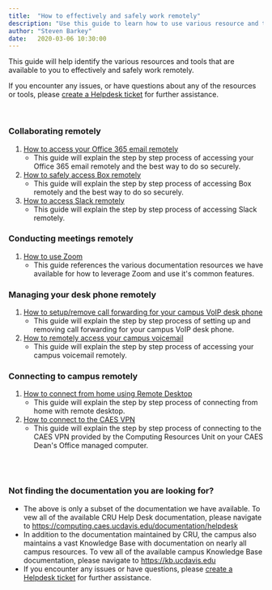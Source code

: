 ```yaml
---
title:  "How to effectively and safely work remotely"
description: "Use this guide to learn how to use various resource and tools to effectively and safely work remotely."
author: "Steven Barkey"
date:   2020-03-06 10:30:00
---
```

<p>This guide will help identify the various resources and tools that are available to you to effectively and safely work remotely.</p>
<p>If you encounter any issues, or have questions about any of the resources or tools, please <a class="external-link" href="https://caeshelp.ucdavis.edu" target="_blank">create a Helpdesk ticket</a> for further assistance.</p>
<br />

<h3>Collaborating remotely</h3>
<ol style="PADDING-LEFT: 30px">
  <li><a class="external-link" href="https://computing.caes.ucdavis.edu/documentation/helpdesk/access_office365_remotely" target="_blank">How to access your Office 365 email remotely</a>
    <ul style="PADDING-LEFT: 20px">
      <li>This guide will explain the step by step process of accessing your Office 365 email remotely and the best way to do so securely.</li>
    </ul>
  </li>
  <li><a class="external-link" href="https://computing.caes.ucdavis.edu/documentation/helpdesk/access_box_remotely" target="_blank">How to safely access Box remotely</a>
    <ul style="PADDING-LEFT: 20px">
      <li>This guide will explain the step by step process of accessing Box remotely and the best way to do so securely.</li>
    </ul>
  </li>
  <li><a class="external-link" href="https://computing.caes.ucdavis.edu/documentation/helpdesk/access_slack_remotely" target="_blank">How to access Slack remotely</a>
    <ul style="PADDING-LEFT: 20px">
      <li>This guide will explain the step by step process of accessing Slack remotely.</li>
    </ul>
  </li>
</ol>

<h3>Conducting meetings remotely</h3>
<ol style="PADDING-LEFT: 30px">
  <li><a class="external-link" href="https://computing.caes.ucdavis.edu/documentation/helpdesk/how-to-use-zoom" target="_blank">How to use Zoom</a>
    <ul style="PADDING-LEFT: 20px">
      <li>This guide references the various documentation resources we have available for how to leverage Zoom and use it's common features.</li>
    </ul>
  </li>
</ol>

<h3>Managing your desk phone remotely</h3>
<ol style="PADDING-LEFT: 30px">
  <li><a class="external-link" href="https://computing.caes.ucdavis.edu/documentation/helpdesk/voip_call_forwarding" target="_blank">How to setup/remove call forwarding for your campus VoIP desk phone</a>
    <ul style="PADDING-LEFT: 20px">
      <li>This guide will explain the step by step process of setting up and removing call forwarding for your campus VoIP desk phone.</li>
    </ul>
  </li>
  <li><a class="external-link" href="https://computing.caes.ucdavis.edu/documentation/helpdesk/access_voicemail_remotely" target="_blank">How to remotely access your campus voicemail</a>
    <ul style="PADDING-LEFT: 20px">
      <li>This guide will explain the step by step process of accessing your campus voicemail remotely.</li>
    </ul>
  </li>
</ol>

<h3>Connecting to campus remotely</h3>
<ol style="PADDING-LEFT: 30px">
  <li><a class="external-link" href="https://computing.caes.ucdavis.edu/documentation/helpdesk/remote-desktop" target="_blank">How to connect from home using Remote Desktop</a>
    <ul style="PADDING-LEFT: 20px">
      <li>This guide will explain the step by step process of connecting from home with remote desktop.</li>
    </ul>
  </li>
  <li><a class="external-link" href="https://computing.caes.ucdavis.edu/documentation/helpdesk/connect_to_vpn" target="_blank">How to connect to the CAES VPN</a>
    <ul style="PADDING-LEFT: 20px">
      <li>This guide will explain the step by step process of connecting to the CAES VPN provided by the Computing Resources Unit on your CAES Dean's Office managed computer.</li>
    </ul>
  </li>
</ol>
<br />
<br />
<h3>Not finding the documentation you are looking for?</h3>
<ul style="PADDING-LEFT: 30px">
  <li>The above is only a subset of the documentation we have available.  To vew all of the available CRU Help Desk documentation, please navigate to <a class="external-link" href="https://computing.caes.ucdavis.edu/documentation/helpdesk" target="_blank">https://computing.caes.ucdavis.edu/documentation/helpdesk</a></li>
  <li>In addition to the documentation maintained by CRU, the campus also maintains a vast Knowledge Base with documentation on nearly all campus resources.  To vew all of the available campus Knowledge Base documentation, please navigate to <a class="external-link" href="https://kb.ucdavis.edu" target="_blank">https://kb.ucdavis.edu</a></li>
  <li>If you encounter any issues or have questions, please <a class="external-link" href="https://caeshelp.ucdavis.edu" target="_blank">create a Helpdesk ticket</a> for further assistance.</li>
</ul>
